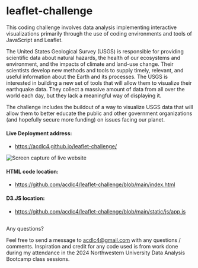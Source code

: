 # leaflet-challenge

This coding challenge involves data analysis implementing interactive visualizations primarily through the use of coding environments and tools of JavaScript and Leaflet.

The United States Geological Survey (USGS) is responsible for providing scientific data about natural hazards, the health of our ecosystems and environment, and the impacts of climate and land-use change. Their scientists develop new methods and tools to supply timely, relevant, and useful information about the Earth and its processes. The USGS is interested in building a new set of tools that will allow them to visualize their earthquake data. They collect a massive amount of data from all over the world each day, but they lack a meaningful way of displaying it.

The challenge includes the buildout of a way to visualize USGS data that will allow them to better educate the public and other government organizations (and hopefully secure more funding) on issues facing our planet.

#### Live Deployment address:
- https://acdlc4.github.io/leaflet-challenge/

![Screen capture of live website](https://github.com/acdlc4/leaflet-challenge/blob/main/static/images/PageDeployment.png)

#### HTML code location:
- https://github.com/acdlc4/leaflet-challenge/blob/main/index.html

#### D3.JS location:
- https://github.com/acdlc4/leaflet-challenge/blob/main/static/js/app.js


##
Any questions?

Feel free to send a message to acdlc4@gmail.com with any questions / comments. Inspiration and credit for any code used is from work done during my attendance in the 2024 Northwestern University Data Analysis Bootcamp class sessions.
